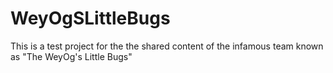 # WeyOgSLittleBugs

This is a test project for the the shared content of the infamous team known as "The WeyOg's Little Bugs"
